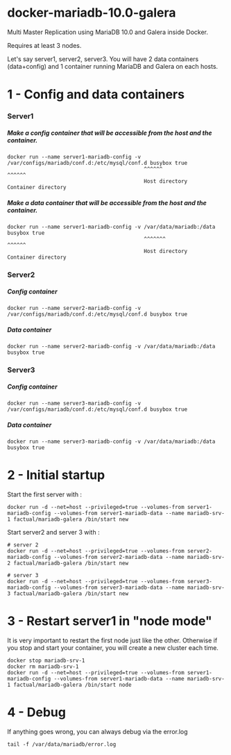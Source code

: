 # docker-mariadb-10.0-galera
Multi Master Replication using MariaDB 10.0 and Galera inside Docker.

Requires at least 3 nodes.

Let's say server1, server2, server3. You will have 2 data containers (data+config) and 1 container running MariaDB and Galera on each hosts.

# 1 - Config and data containers
### Server1
##### Make a config container that will be accessible from the host and the container.
```
docker run --name server1-mariadb-config -v /var/configs/mariadb/conf.d:/etc/mysql/conf.d busybox true
                                            ^^^^^^                      ^^^^^^
                                            Host directory               Container directory
```

##### Make a data container that will be accessible from the host and the container.
```
docker run --name server1-mariadb-config -v /var/data/mariadb:/data busybox true
                                            ^^^^^^^                      ^^^^^^
                                            Host directory               Container directory
```

##### 


### Server2
##### Config container
```
docker run --name server2-mariadb-config -v /var/configs/mariadb/conf.d:/etc/mysql/conf.d busybox true
```

##### Data container
```
docker run --name server2-mariadb-config -v /var/data/mariadb:/data busybox true
```

### Server3
##### Config container
```
docker run --name server3-mariadb-config -v /var/configs/mariadb/conf.d:/etc/mysql/conf.d busybox true
```

##### Data container
```
docker run --name server3-mariadb-config -v /var/data/mariadb:/data busybox true
```

# 2 - Initial startup

Start the first server with :
```
docker run -d --net=host --privileged=true --volumes-from server1-mariadb-config --volumes-from server1-mariadb-data --name mariadb-srv-1 factual/mariadb-galera /bin/start new
```

Start server2 and server 3 with :
```
# server 2
docker run -d --net=host --privileged=true --volumes-from server2-mariadb-config --volumes-from server2-mariadb-data --name mariadb-srv-2 factual/mariadb-galera /bin/start new

# server 3
docker run -d --net=host --privileged=true --volumes-from server3-mariadb-config --volumes-from server3-mariadb-data --name mariadb-srv-3 factual/mariadb-galera /bin/start new
```

# 3 - Restart server1 in "node mode"
It is very important to restart the first node just like the other. Otherwise if you stop and start your container, you will create a new cluster each time.

```
docker stop mariadb-srv-1
docker rm mariadb-srv-1
docker run -d --net=host --privileged=true --volumes-from server1-mariadb-config --volumes-from server1-mariadb-data --name mariadb-srv-1 factual/mariadb-galera /bin/start node
```

# 4 - Debug
If anything goes wrong, you can always debug via the error.log
```
tail -f /var/data/mariadb/error.log
```
